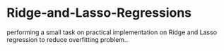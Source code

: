 # Ridge-and-Lasso-Regressions
performing a small task on practical implementation on Ridge and Lasso regression to reduce overfitting problem..

